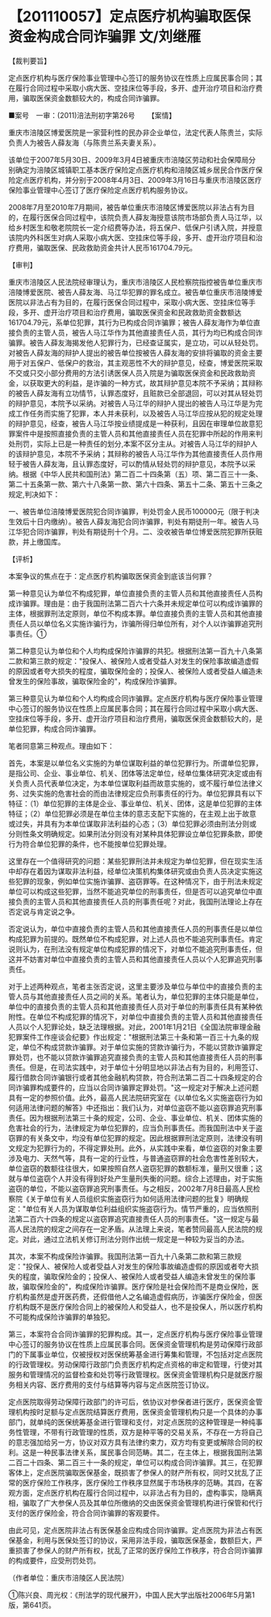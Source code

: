 # 【201110057】定点医疗机构骗取医保资金构成合同诈骗罪 文/刘继雁

【裁判要旨】

定点医疗机构与医疗保险事业管理中心签订的服务协议在性质上应属民事合同；其在履行合同过程中采取小病大医、空挂床位等手段，多开、虚开治疗项目和治疗费用，骗取医保资金数额较大的，构成合同诈骗罪。

■案号　一审：(2011)涪法刑初字第26号 　　【案情】

重庆市涪陵区博爱医院是一家营利性的民办非企业单位，法定代表人陈贵兰，实际负责人为被告人薛友海（与陈贵兰系夫妻关系）。

该单位于2007年5月30日、2009年3月4日被重庆市涪陵区劳动和社会保障局分别确定为涪陵区城镇职工基本医疗保险定点医疗机构和涪陵区城乡居民合作医疗保险定点医疗机构，并分别于2008年4月3日、2009年3月16日与重庆市涪陵区医疗保险事业管理中心签订了医疗保险定点医疗机构服务协议。

2008年7月至2010年7月期间，被告单位重庆市涪陵区博爱医院以非法占有为目的，在履行医保合同过程中，该院负责人薛友海授意该院市场部负责人马江华，以给乡村医生和敬老院院长一定介绍费等办法，将五保户、低保户引诱入院，并授意该院内外科医生对病人采取小病大医、空挂床位等手段，多开、虚开治疗项目和治疗费用，骗取医保、民政救助资金共计人民币161704.79元。

【审判】

重庆市涪陵区人民法院经审理认为，重庆市涪陵区人民检察院指控被告单位重庆市涪陵博爱医院、被告人薛友海、马江华犯罪的罪名成立。被告单位重庆市涪陵博爱医院以非法占有为目的，在履行医保合同过程中，采取小病大医、空挂床位等手段，多开、虚开治疗项目和治疗费用，骗取医保资金和民政救助资金数额达161704.79元，系单位犯罪，其行为已构成合同诈骗罪；被告人薛友海作为单位直接负责的主管人员，被告人马江华作为其他直接责任人员，其行为均已构成合同诈骗罪。被告人薛友海揭发他人犯罪行为，已经查证属实，是立功，可以从轻处罚。对被告人薛友海的辩护人提出的被告单位按被告人薛友海的安排将骗取的资金主要用于对五保户、低保户的救治，其主观恶性不大的辩护意见，经查，博爱医院采取不交或只交小部分费用的方法引诱医保人员入院是为骗取医保资金和民政救助资金，以获取更大的利益，是诈骗的一种方式，故其辩护意见本院不予采纳；其辩称的被告人薛友海有立功情节，认罪态度好，且赃款已全部退回，可以对其从轻处罚的辩护意见，本院予以采纳。对被告人马江华的辩护人提出的被告人马江华是为完成工作任务而实施了犯罪，本人并未获利，以及被告人马江华应按从犯的规定处理的辩护意见，经查，被告人马江华按业绩提成是一种获利，且因在审理单位故意犯罪案件中是按照直接负责的主管人员和其他直接责任人员在犯罪中所起的作用来判处刑罚，实际上已是一种责任的划分,本案不区分主从。对被告人马江华的辩护人的该辩护意见，本院不予采纳；其辩称的被告人马江华作为其他直接责任人员作用轻于被告人薛友海，且认罪态度好，可以酌情从轻处罚的辩护意见，本院予以采纳。根据《中华人民共和国刑法》第二百二十四条第（五）项、第二百三十一条、第二十五条第一款、第六十八条第一款、第六十四条、第五十二条、第五十三条之规定,判决如下：

一、被告单位涪陵博爱医院犯合同诈骗罪，判处罚金人民币100000元（限于判决生效后十日内缴纳）。被告人薛友海犯合同诈骗罪，判处有期徒刑一年。被告人马江华犯合同诈骗罪，判处有期徒刑十个月。二、没收被告单位博爱医院犯罪所获赃款，并上缴国库。

【评析】

本案争议的焦点在于：定点医疗机构骗取医保资金到底该当何罪？

第一种意见认为单位不构成犯罪，单位直接负责的主管人员和其他直接责任人员构成诈骗罪。理由是：由于我国刑法第二百六十六条并未规定单位可以构成诈骗罪的主体，根据罪刑法定原则，单位不构成本罪。单位直接负责的主管人员和其他直接责任人员以单位名义实施诈骗行为，诈骗所得归单位所有，对个人以诈骗罪追究刑事责任。①

第二种意见认为单位和个人均构成保险诈骗罪的共犯。根据刑法第一百九十八条第二款和第三款的规定："投保人、被保险人或者受益人对发生的保险事故编造虚假的原因或者夸大损失的程度，骗取保险金的；投保人、被保险人或者受益人编造未曾发生的保险事故，骗取保险金的"，构成保险诈骗罪。

第三种意见认为单位和个人均构成合同诈骗罪。定点医疗机构与医疗保险事业管理中心签订的服务协议在性质上应属民事合同；其在履行合同过程中采取小病大医、空挂床位等手段，多开、虚开治疗项目和治疗费用，骗取医保资金数额较大的，是单位犯罪，构成合同诈骗罪。

笔者同意第三种观点。理由如下：

首先，本案是以单位名义实施的为单位谋取利益的单位犯罪行为。所谓单位犯罪，是指公司、企业、事业单位、机关、团体等法定单位，经单位集体研究决定或由有关负责人员代表单位决定，为本单位谋取利益而故意实施的，或不履行单位法律义务、过失实施的危害社会的而由法律规定应负刑事责任的行为。单位犯罪具有以下特征：（1）单位犯罪的主体是企业、事业单位、机关、团体，这是单位犯罪的主体特征；（2）单位犯罪必须是在单位主体的意志支配下实施的，在主观上出于故意或过失，并具有为本单位谋取非法利益的心态；（3）单位犯罪必须由刑法分则或分则性条文明确规定。如果刑法分则没有对某种具体犯罪设立单位犯罪条款，即使行为符合单位犯罪的条件，也不能按单位犯罪处理。

这里存在一个值得研究的问题：某些犯罪刑法并未规定为单位犯罪，但在现实生活中却存在着因为谋取非法利益，经单位决策机构集体研究或由负责人员决定实施这些犯罪的现象，例如单位实施诈骗罪、盗窃罪等。在这种情况下，由于刑法未规定单位可以构成这些犯罪，当然不能追究单位的刑事责任，但是否可以追究单位中直接负责的主管人员和其他直接责任人员的刑事责任呢？对此，我国刑法理论上存在否定说与肯定说之争。

否定说认为，单位中直接负责的主管人员和其他直接责任人员的刑事责任是以单位构成犯罪为前提的。既然单位不构成犯罪，对上述人员也不能追究刑事责任。肯定说则认为，在刑法没有规定单位构成犯罪的情况下，对单位不能追究刑事责任，但这并不妨害对单位中直接负责的主管人员和其他直接责任人员以个人犯罪追究刑事责任。

对于上述两种观点，笔者主张否定说，这里主要涉及单位与单位中的直接负责的主管人员与其他直接责任人员之间的关系。笔者认为，单位犯罪的主体只能是单位，单位中的直接负责的主管人员和其他直接责任人员对于单位的刑事责任具有某种依附性。在单位不构成犯罪的情况下，对单位中直接负责的主管人员和其他直接责任人员以个人犯罪论处，缺乏法理根据。对此，2001年1月21日《全国法院审理金融犯罪案件工作座谈会纪要》作出规定："根据刑法第三十条和第一百三十九条的规定，单位不构成贷款诈骗罪。对于单位实施的贷款诈骗行为，不能以贷款诈骗罪定罪处罚，也不能以贷款诈骗罪追究直接负责的主管人员和其他直接责任人员的刑事责任。但是，在司法实践中，对于单位十分明显地以非法占有为目的，利用签订、履行借款合同诈骗银行或者其他金融机构贷款，符合刑法第二百二十四条规定的合同诈骗罪构成要件的，应当以合同诈骗罪定罪处罚。"这一规定对于解决上述问题具有一定的参照价值。此外，最高人民法院研究室在《以单位名义实施盗窃行为如何适用法律问题的解答》中还指出：我们认为，对单位盗窃不能以盗窃罪追究刑事责任。因为根据刑法第三十条的规定，公司、企业、事业单位、机关、团体实施的危害社会的行为，法律规定为单位犯罪的，应当负刑事责任。而我国刑法中关于盗窃罪的有关条文中，均没有单位犯罪的规定。因此根据罪刑法定原则，法律没有明文规定为犯罪行为的，不得定罪处刑。此外，从实践中来看，单位盗窃的对象主要涉及电力、天然气等，具有一定的行业性，与普通盗窃罪的社会危害性差别较大，单位盗窃的数额往往很大，如果按照自然人盗窃犯罪的数额标准，量刑又很重；这就与单位盗窃个人并没有得到好处产生量刑失衡的问题。综合上述理由，对于实施盗窃的单位，不能以盗窃罪追究刑事责任。与之相反，2002年7月8日最高人民检察院《关于单位有关人员组织实施盗窃行为如何适用法律问题的批复》明确规定："单位有关人员为谋取单位利益组织实施盗窃行为。情节严重的，应当依照刑法第二百六十四条的规定以盗窃罪追究直接责任人员的刑事责任。"这一规定与最高人民法院的规定之间存在一定矛盾。从法理上来说，笔者赞同最高人民法院的规定。对此，通过立法机关修订刑法分则作出统一规定是一种较为妥当的办法。

其次，本案不构成保险诈骗罪。我国刑法第一百九十八条第二款和第三款规定："投保人、被保险人或者受益人对发生的保险事故编造虚假的原因或者夸大损失的程度，骗取保险金的；投保人、被保险人或者受益人编造未曾发生的保险事故，骗取保险金的"，构成保险诈骗罪。医疗保险是社会保险而不是商业保险，医疗机构虽然是虚开医药费，还假借他人之名编造虚假病历，诈骗医疗保险金，但医疗机构既不是医疗保险合同上的被保险人和受益人，也不是投保人，所以医疗机构不可能构成保险诈骗罪的单独犯。

第三，本案符合合同诈骗罪的犯罪构成。其一，定点医疗机构与医疗保险事业管理中心签订的服务协议在性质上应属民事合同。医保资金管理机构是劳动保障行政部门的下属事业单位，仅被授权对医保统筹基金进行筹集和管理，不包括对定点医院的行政管理权。劳动保障行政部门负责医疗机构定点资格的审定和管理，行使对其服务和管理情况的监督检查和处罚等行政管理权。医保资金管理机构只是就医疗服务相关内容、医疗费用的支付与结算等内容与定点医院签订协议。

定点医院取得劳动保障行政部门的许可后，依协议对参保者进行医疗，医保资金管理机构按时足额与定点医院结算医疗费用，医保资金管理机构只是一个具体的办事部门，就单纯的医保统筹基金进行管理和支付，对定点医院的这种管理是一种纯事务性管理，不带有行政管理的性质，双方是种平等的交易关系，不存在一方将自己的意志强加给另一方，协议对双方具有法律约束力，双方均有变更或解除合同的权利。这是一种民事法律关系，属民事合同范畴。其二，在主体上，根据我国刑法第二百二十四条、第二百三十一条的规定，单位可以构成合同诈骗罪。其三，在犯罪客体上，定点医院骗取医保基金，既损害了参保人的财产所有权，同时又扰乱了正常的医疗保险工作秩序，医疗保险工作秩序显然属于市场秩序的范畴。其四，在客观方面，定点医疗机构在履行合同过程中，以非法占有为目的，虚构事实，隐瞒真相，骗取了广大参保人员及其单位所缴纳的交由医保资金管理机构进行保管和代行支付的医疗保险金，符合合同诈骗罪的客观要件。

由此可见，定点医院非法占有医保基金应构成合同诈骗罪。定点医院为非法占有医保基金，利用与医保处签订的协议，采用非法手段，骗取医保基金，数额巨大，严重损害了参保人的财产所有权，扰乱了正常的医疗保险工作秩序，符合合同诈骗罪的构成要件，应受刑罚处罚。

（作者单位：重庆市涪陵区人民法院）

①陈兴良、周光权：《刑法学的现代展开》，中国人民大学出版社2006年5月第1版，第641页。